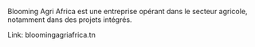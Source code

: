 Blooming Agri Africa est une entreprise opérant dans le secteur agricole, notamment dans des projets intégrés.

Link: bloomingagriafrica.tn

